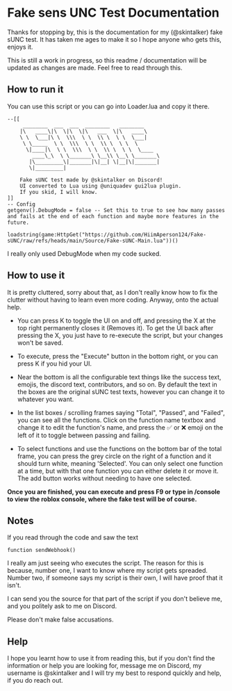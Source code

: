 # Fake sens UNC Test Documentation

Thanks for stopping by, this is the documentation for my (@skintalker) fake sUNC test. It has taken me ages to make it so I hope anyone who gets this, enjoys it.

This is still a work in progress, so this readme / documentation will be updated as changes are made. Feel free to read through this.

## How to run it
You can use this script or you can go into Loader.lua and copy it there.
```luau
--[[
     ________  ___  ___  ________   ________     
    |\   ____\|\  \|\  \|\   ___  \|\   ____\    
    \ \  \___|\ \  \\\  \ \  \\ \  \ \  \___|    
     \ \_____  \ \  \\\  \ \  \\ \  \ \  \       
      \|____|\  \ \  \\\  \ \  \\ \  \ \  \____  
        ____\_\  \ \_______\ \__\\ \__\ \_______\
       |\_________\|_______|\|__| \|__|\|_______|
       \|_________|                                                                                                                                                                                             

	Fake sUNC test made by @skintalker on Discord!
	UI converted to Lua using @uniquadev gui2lua plugin.
	If you skid, I will know.
]]
-- Config
getgenv().DebugMode = false -- Set this to true to see how many passes and fails at the end of each function and maybe more features in the future.

loadstring(game:HttpGet("https://github.com/HiimAperson124/Fake-sUNC/raw/refs/heads/main/Source/Fake-sUNC-Main.lua"))()
```
I really only used DebugMode when my code sucked.

## How to use it
It is pretty cluttered, sorry about that, as I don't really know how to fix the clutter without having to learn even more coding. Anyway, onto the actual help.

- You can press K to toggle the UI on and off, and pressing the X at the top right permanently closes it (Removes it). To get the UI back after pressing the X, you just have to re-execute the script, but your changes won't be saved.

- To execute, press the "Execute" button in the bottom right, or you can press K if you hid your UI.

- Near the bottom is all the configurable text things like the success text, emojis, the discord text, contributors, and so on. By default the text in the boxes are the original sUNC test texts, however you can change it to whatever you want.

- In the list boxes / scrolling frames saying "Total", "Passed", and "Failed", you can see all the functions. Click on the function name textbox and change it to edit the function's name, and press the ✅ or ❌ emoji on the left of it to toggle between passing and failing. 

- To select functions and use the functions on the bottom bar of the total frame, you can press the grey circle on the right of a function and it should turn white, meaning 'Selected'. You can only select one function at a time, but with that one function you can either delete it or move it. The add button works without needing to have one selected.

**Once you are finished, you can execute and press F9 or type in /console to view the roblox console, where the fake test will be of course.**

## Notes
If you read through the code and saw the text 
```luau
function sendWebhook()
```
I really am just seeing who executes the script. The reason for this is because, number one, I want to know where my script gets spreaded. Number two, if someone says my script is their own, I will have proof that it isn't. 

I can send you the source for that part of the script if you don't believe me, and you politely ask to me on Discord. 

Please don't make false accusations.

## Help
I hope you learnt how to use it from reading this, but if you don't find the information or help you are looking for, message me on Discord, my username is @skintalker and I will try my best to respond quickly and help, if you do reach out.
